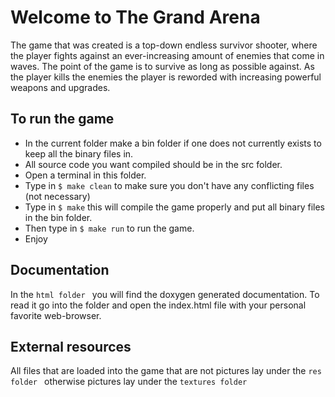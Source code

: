 # Welcome to The Grand Arena
The game that was created is a top-down endless survivor shooter, where the player fights against an ever-increasing amount of enemies that come in waves. 
The point of the game is to survive as long as possible against. 
As the player kills the enemies the player is reworded with increasing powerful weapons and upgrades.

## To run the game

- In the current folder make a bin folder if one does not currently exists to keep all the binary files in.
- All source code you want compiled should be in the src folder.
- Open a terminal in this folder.
- Type in ```$ make clean``` to make sure you don't have any conflicting files (not necessary)
- Type in ```$ make``` this will compile the game properly and put all binary files in the bin folder.
- Then type in ```$ make run``` to run the game.
- Enjoy

## Documentation

In the ```html folder ``` you will find the doxygen generated documentation.
To read it go into the folder and open the index.html file with your personal favorite web-browser.

## External resources
All files that are loaded into the game that are not pictures lay under the ```res folder ``` otherwise 
pictures lay under the ```textures folder```

